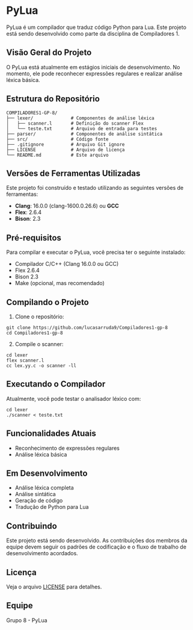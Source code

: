 # PyLua

PyLua é um compilador que traduz código Python para Lua. Este projeto está sendo desenvolvido como parte da disciplina de Compiladores 1.

## Visão Geral do Projeto

O PyLua está atualmente em estágios iniciais de desenvolvimento. No momento, ele pode reconhecer expressões regulares e realizar análise léxica básica.

## Estrutura do Repositório

```
COMPILADORES1-GP-8/
├── lexer/              # Componentes de análise léxica
│   ├── scanner.l       # Definição do scanner Flex
│   └── teste.txt       # Arquivo de entrada para testes
├── parser/             # Componentes de análise sintática
├── src/                # Código fonte
├── .gitignore          # Arquivo Git ignore
├── LICENSE             # Arquivo de licença
└── README.md           # Este arquivo
```

## Versões de Ferramentas Utilizadas

Este projeto foi construído e testado utilizando as seguintes versões de ferramentas:
* **Clang**: 16.0.0 (clang-1600.0.26.6) ou **GCC**
* **Flex**: 2.6.4
* **Bison**: 2.3

## Pré-requisitos

Para compilar e executar o PyLua, você precisa ter o seguinte instalado:
- Compilador C/C++ (Clang 16.0.0 ou GCC)
- Flex 2.6.4
- Bison 2.3
- Make (opcional, mas recomendado)

## Compilando o Projeto

1. Clone o repositório:
```
git clone https://github.com/lucasarruda9/Compiladores1-gp-8
cd Compiladores1-gp-8
```

2. Compile o scanner:
```
cd lexer
flex scanner.l
cc lex.yy.c -o scanner -ll
```

## Executando o Compilador

Atualmente, você pode testar o analisador léxico com:
```
cd lexer
./scanner < teste.txt
```

## Funcionalidades Atuais

- Reconhecimento de expressões regulares
- Análise léxica básica

## Em Desenvolvimento

- Análise léxica completa
- Análise sintática
- Geração de código
- Tradução de Python para Lua

## Contribuindo

Este projeto está sendo desenvolvido. As contribuições dos membros da equipe devem seguir os padrões de codificação e o fluxo de trabalho de desenvolvimento acordados.

## Licença

Veja o arquivo [LICENSE](LICENSE) para detalhes.

## Equipe

Grupo 8 - PyLua